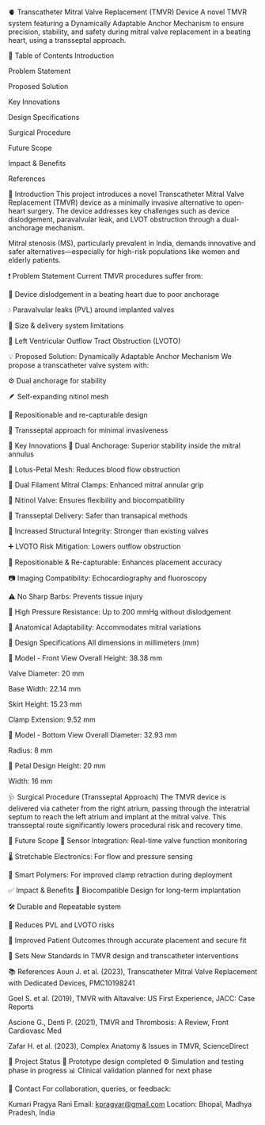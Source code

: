 🫀 Transcatheter Mitral Valve Replacement (TMVR) Device
A novel TMVR system featuring a Dynamically Adaptable Anchor Mechanism to ensure precision, stability, and safety during mitral valve replacement in a beating heart, using a transseptal approach.

📌 Table of Contents
Introduction

Problem Statement

Proposed Solution

Key Innovations

Design Specifications

Surgical Procedure

Future Scope

Impact & Benefits

References

🧠 Introduction
This project introduces a novel Transcatheter Mitral Valve Replacement (TMVR) device as a minimally invasive alternative to open-heart surgery. The device addresses key challenges such as device dislodgement, paravalvular leak, and LVOT obstruction through a dual-anchorage mechanism.

Mitral stenosis (MS), particularly prevalent in India, demands innovative and safer alternatives—especially for high-risk populations like women and elderly patients.

❗ Problem Statement
Current TMVR procedures suffer from:

🔄 Device dislodgement in a beating heart due to poor anchorage

💧 Paravalvular leaks (PVL) around implanted valves

📏 Size & delivery system limitations

🚫 Left Ventricular Outflow Tract Obstruction (LVOTO)

💡 Proposed Solution: Dynamically Adaptable Anchor Mechanism
We propose a transcatheter valve system with:

⚙ Dual anchorage for stability

🪶 Self-expanding nitinol mesh

🔁 Repositionable and re-capturable design

📡 Transseptal approach for minimal invasiveness

🔬 Key Innovations
🧷 Dual Anchorage: Superior stability inside the mitral annulus

🌸 Lotus-Petal Mesh: Reduces blood flow obstruction

🔩 Dual Filament Mitral Clamps: Enhanced mitral annular grip

🧬 Nitinol Valve: Ensures flexibility and biocompatibility

📍 Transseptal Delivery: Safer than transapical methods

🧱 Increased Structural Integrity: Stronger than existing valves

➕ LVOTO Risk Mitigation: Lowers outflow obstruction

🔁 Repositionable & Re-capturable: Enhances placement accuracy

📷 Imaging Compatibility: Echocardiography and fluoroscopy

⚠ No Sharp Barbs: Prevents tissue injury

💪 High Pressure Resistance: Up to 200 mmHg without dislodgement

🧩 Anatomical Adaptability: Accommodates mitral variations

📐 Design Specifications
All dimensions in millimeters (mm)

🔲 Model - Front View
Overall Height: 38.38 mm

Valve Diameter: 20 mm

Base Width: 22.14 mm

Skirt Height: 15.23 mm

Clamp Extension: 9.52 mm

🔘 Model - Bottom View
Overall Diameter: 32.93 mm

Radius: 8 mm

🌸 Petal Design
Height: 20 mm

Width: 16 mm

🩺 Surgical Procedure (Transseptal Approach)
The TMVR device is delivered via catheter from the right atrium, passing through the interatrial septum to reach the left atrium and implant at the mitral valve. This transseptal route significantly lowers procedural risk and recovery time.

🔭 Future Scope
🔋 Sensor Integration: Real-time valve function monitoring

🌡 Stretchable Electronics: For flow and pressure sensing

🧪 Smart Polymers: For improved clamp retraction during deployment

✅ Impact & Benefits
🧬 Biocompatible Design for long-term implantation

🛠 Durable and Repeatable system

🚫 Reduces PVL and LVOTO risks

💓 Improved Patient Outcomes through accurate placement and secure fit

🧠 Sets New Standards in TMVR design and transcatheter interventions

📚 References
Aoun J. et al. (2023), Transcatheter Mitral Valve Replacement with Dedicated Devices, PMC10198241

Goel S. et al. (2019), TMVR with Altavalve: US First Experience, JACC: Case Reports

Ascione G., Denti P. (2021), TMVR and Thrombosis: A Review, Front Cardiovasc Med

Zafar H. et al. (2023), Complex Anatomy & Issues in TMVR, ScienceDirect

📁 Project Status
🧪 Prototype design completed
⚙ Simulation and testing phase in progress
📊 Clinical validation planned for next phase

🤝 Contact
For collaboration, queries, or feedback:

Kumari Pragya Rani
Email: kpragyar@gmail.com
Location: Bhopal, Madhya Pradesh, India


